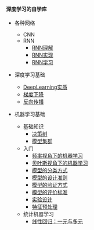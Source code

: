 #### 深度学习的自学库

* 各种网络
  * CNN
  * RNN
    * [RNN理解](./note/深度学习基础/各种网络/RNN/RNN理解.md)
    * [RNN实现](./note/深度学习基础/各种网络/RNN/RNN实现.md)
    * [RNN学习](./note/深度学习基础/各种网络/RNN/RNN学习.md)
  
* 深度学习基础
  * [DeepLearning实质](./note/深度学习基础/1_深入学习.md)
  * [梯度下降](./note/深度学习基础/2_梯度下降_神经网络学习.md)
  * [反向传播](./note/深度学习基础/3_BP.md)
* 机器学习基础
  * 基础知识
    * [决策树](./note/机器学习基础/基础/决策树.md)
    * [模型集群](./note/机器学习基础/基础/模型集群.md)
  * 入门
    * [频率视角下的机器学习](./note/机器学习基础/频率视角下的机器学习.md)
    * [贝叶斯视角下的机器学习](./note/机器学习基础/贝叶斯视角下的机器学习.md)
    * [模型的分类方式](./note/机器学习基础/模型的分类方式.md)
    * [模型的设计准则](./note/机器学习基础/模型的设计准则.md)
    * [模型的验证方式](./note/机器学习基础/模型的验证方式.md)
    * [模型的评价标准](./note/机器学习基础/模型的评价标准.md)
    * [实验设计](./note/机器学习基础/实验设计.md)
    * [特征预处理](./note/机器学习基础/特征预处理.md)
  * 统计机器学习
    * [线性回归：一元与多元](./note/机器学习基础/基础线性回归:一元与多元.md)
  
  

